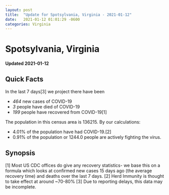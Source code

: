 ```yaml
---
layout: post
title:  "Update for Spotsylvania, Virginia - 2021-01-12"
date:   2021-01-12 01:01:29 -0600
categories: Virginia
---
```


# Spotsylvania, Virginia
#### Updated 2021-01-12

## Quick Facts

In the last 7 days[3] we project there have been
- *464* new cases of COVID-19
- *3* people have died of COVID-19
- *199* people have recovered from COVID-19[1]

The population in this census area is 136215. By our calculations:
- 4.01% of the population have had COVID-19.[2]
- 0.91% of the population or 1244.0 people are actively fighting the virus.

## Synopsis




[1] Most US CDC offices do give any recovery statistics- we base this on a formula which looks at confirmed new cases
15 days ago (the average recovery time) and deaths over the last 7 days.
[2] Herd Immunity is thought to take effect at around ~70-80%
[3] Due to reporting delays, this data may be incomplete. 
    